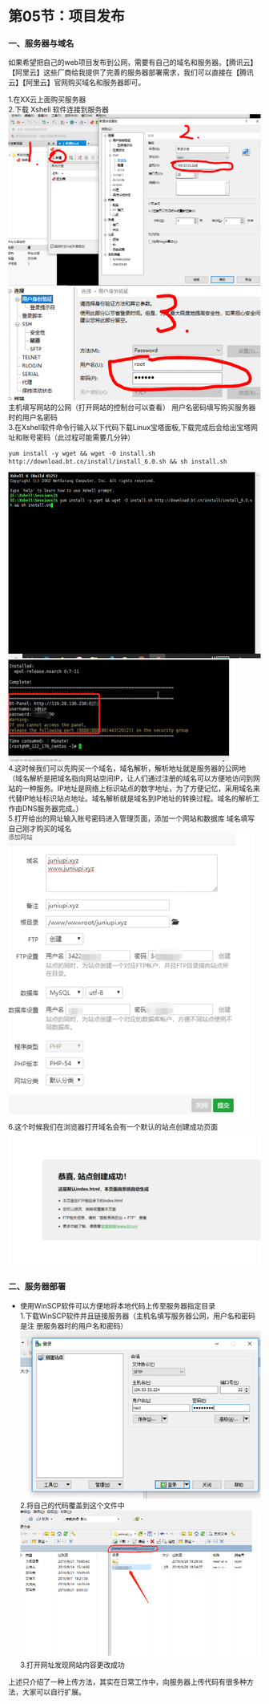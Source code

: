 # 第05节：项目发布

### 一、服务器与域名

如果希望把自己的web项目发布到公网，需要有自己的域名和服务器。【腾讯云】【阿里云】这些厂商给我提供了完善的服务器部署需求，我们可以直接在【腾讯云】【阿里云】官网购买域名和服务器即可。

1.在XX云上面购买服务器  
2.下载 Xshell 软件连接到服务器  
![1105_lianj](../images/1105_lianjie.png)
![1105_lianj2](../images/1105_lianjie2.png)  
主机填写网站的公网（打开网站的控制台可以查看）
用户名密码填写购买服务器时的用户名密码  
3.在Xshell软件命令行输入以下代码下载Linux宝塔面板,下载完成后会给出宝塔网址和账号密码（此过程可能需要几分钟）  
```
yum install -y wget && wget -O install.sh http://download.bt.cn/install/install_6.0.sh && sh install.sh
```
![baota](../images/1105_baota.png)
![baota2](../images/1105_baota2.png)  
4.这时候我们可以先购买一个域名，域名解析，解析地址就是服务器的公网地  （域名解析是把域名指向网站空间IP，让人们通过注册的域名可以方便地访问到网站的一种服务。IP地址是网络上标识站点的数字地址，为了方便记忆，采用域名来代替IP地址标识站点地址。域名解析就是域名到IP地址的转换过程。域名的解析工作由DNS服务器完成。）  
5.打开给出的网址输入账号密码进入管理页面，添加一个网站和数据库
域名填写自己刚才购买的域名  
![baota3](../images/1105_baota3.png)  
6.这个时候我们在浏览器打开域名会有一个默认的站点创建成功页面  
![test](../images/1105_test.png)


### 二、服务器部署
* 使用WinSCP软件可以方便地将本地代码上传至服务器指定目录  
1.下载WinSCP软件并且链接服务器（主机名填写服务器公网，用户名和密码是注  册服务器时的用户名和密码）  
![scp](../images/1105_scplogin.png)
2.将自己的代码覆盖到这个文件中  
![scp2](../images/1105_scptest.png)
3.打开网址发现网站内容更改成功  

上述只介绍了一种上传方法，其实在日常工作中，向服务器上传代码有很多种方法，大家可以自行扩展。

